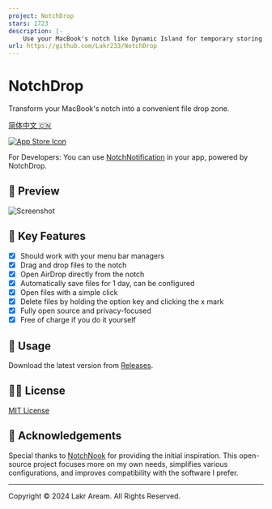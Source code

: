 ```yaml
---
project: NotchDrop
stars: 1723
description: |-
    Use your MacBook's notch like Dynamic Island for temporary storing files and AirDrop
url: https://github.com/Lakr233/NotchDrop
---
```


# NotchDrop

Transform your MacBook's notch into a convenient file drop zone.

[简体中文 🇨🇳](./Resources/i18n/zh-Hans/README.md)

[![App Store Icon](./Resources/Download_on_the_App_Store_Badge_US-UK_RGB_blk_092917.svg)](https://apps.apple.com/app/notchdrop/id6529528324)

For Developers: You can use [NotchNotification](https://github.com/Lakr233/NotchNotification) in your app, powered by NotchDrop.

## 👀 Preview

![Screenshot](./Resources/截屏2024-07-08%2003.14.34.png)

## 🌟 Key Features

- [x] Should work with your menu bar managers
- [x] Drag and drop files to the notch
- [x] Open AirDrop directly from the notch
- [x] Automatically save files for 1 day, can be configured
- [x] Open files with a simple click
- [x] Delete files by holding the option key and clicking the x mark
- [x] Fully open source and privacy-focused
- [x] Free of charge if you do it yourself

## 🚀 Usage

Download the latest version from [Releases](https://github.com/Lakr233/NotchDrop/releases).

## 🧑‍⚖️ License

[MIT License](./LICENSE)

## 🥰 Acknowledgements

Special thanks to [NotchNook](https://lo.cafe/notchnook) for providing the initial inspiration. This open-source project focuses more on my own needs, simplifies various configurations, and improves compatibility with the software I prefer.

---

Copyright © 2024 Lakr Aream. All Rights Reserved.

